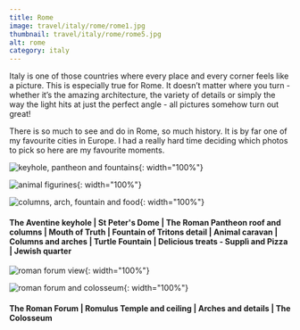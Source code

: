 ```yaml
---
title: Rome
image: travel/italy/rome/rome1.jpg
thumbnail: travel/italy/rome/rome5.jpg
alt: rome
category: italy
---
```


Italy is one of those countries where every place and every corner feels like a picture. This is especially true for Rome. It doesn’t matter where you turn - whether it’s the amazing architecture, the variety of details or simply the way the light hits at just the perfect angle - all pictures somehow turn out great!

There is so much to see and do in Rome, so much history. It is by far one of my favourite cities in Europe. I had a really hard time deciding which photos to pick so here are my favourite moments.

![keyhole, pantheon and fountains](./assets/img/travel/italy/rome/rome2.jpg){: width="100%"}

![animal figurines](./assets/img/travel/italy/rome/rome3.jpg){: width="100%"}

![columns, arch, fountain and food](./assets/img/travel/italy/rome/rome4.jpg){: width="100%"}

#### The Aventine keyhole | St Peter's Dome | The Roman Pantheon roof and columns | Mouth of Truth | Fountain of Tritons detail | Animal caravan | Columns and arches | Turtle Fountain | Delicious treats - Supplì and Pizza | Jewish quarter

![roman forum view](./assets/img/travel/italy/rome/rome5.jpg){: width="100%"}

![roman forum and colosseum](./assets/img/travel/italy/rome/rome6.jpg){: width="100%"}

#### The Roman Forum | Romulus Temple and ceiling | Arches and details | The Colosseum
